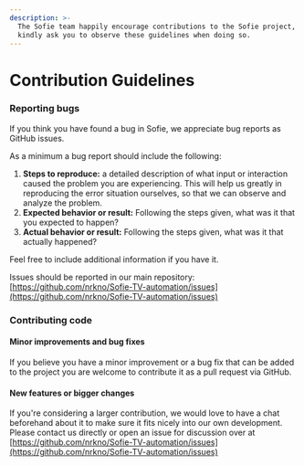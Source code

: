```yaml
---
description: >-
  The Sofie team happily encourage contributions to the Sofie project, and
  kindly ask you to observe these guidelines when doing so.
---
```


# Contribution Guidelines

### Reporting bugs

If you think you have found a bug in Sofie, we appreciate bug reports as GitHub issues.

As a minimum a bug report should include the following:

1. **Steps to reproduce:** a detailed description of what input or interaction caused the problem you are experiencing. This will help us greatly in reproducing the error situation ourselves, so that we can observe and analyze the problem.
2. **Expected behavior or result:** Following the steps given, what was it that you expected to happen?
3. **Actual behavior or result:** Following the steps given, what was it that actually happened?

Feel free to include additional information if you have it.

Issues should be reported in our main repository: [https://github.com/nrkno/Sofie-TV-automation/issues](https://github.com/nrkno/Sofie-TV-automation/issues)

### Contributing code

#### Minor improvements and bug fixes

If you believe you have a minor improvement or a bug fix that can be added to the project you are welcome to contribute it as a pull request via GitHub.

#### New features or bigger changes

If you're considering a larger contribution, we would love to have a chat beforehand about it to make sure it fits nicely into our own development. Please contact us directly or open an issue for discussion over at [https://github.com/nrkno/Sofie-TV-automation/issues](https://github.com/nrkno/Sofie-TV-automation/issues)

